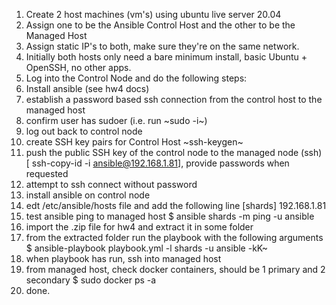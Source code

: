 1. Create 2 host machines (vm's) using ubuntu live server 20.04
2. Assign one to be the Ansible Control Host and the other to be the Managed Host
3. Assign static IP's to both, make sure they're on the same network.
4. Initially both hosts only need a bare minimum install, basic Ubuntu + OpenSSH, no other apps.
5. Log into the Control Node and do the following steps:
  1. Install ansible (see hw4 docs)
  2. establish a password based ssh connection from the control host to the managed host
  3. confirm user has sudoer (i.e. run ~sudo -i~)
  4. log out back to control node 
  5. create SSH key pairs for Control Host ~ssh-keygen~
  6. push the public SSH key of the control node to the managed node (ssh)
  [ ssh-copy-id -i ansible@192.168.1.81], provide passwords when requested
  7. attempt to ssh connect without password
6. install ansible on control node
7. edt /etc/ansible/hosts file and add the following line
[shards]
192.168.1.81
8. test ansible ping to managed host
  $ ansible shards -m ping -u ansible
9. import the .zip file for hw4 and extract it in some folder
10. from the extracted folder run the playbook with the following arguments
  $ ansible-playbook playbook.yml -l shards -u ansible -kK~
11. when playbook has run, ssh into managed host
12. from managed host, check docker containers, should be 1 primary and 2 secondary
  $ sudo docker ps -a
13. done.


